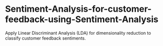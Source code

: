 # Sentiment-Analysis-for-customer-feedback-using-Sentiment-Analysis
Apply Linear Discriminant Analysis (LDA) for dimensionality reduction to classify customer feedback sentiments.
